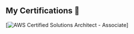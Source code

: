 ## My Certifications 🌱

[![AWS Certified Solutions Architect - Associate](https://images.credly.com/size/200x200/images/0e284c3f-5164-4b21-8660-0d84737941bc/image.png)]
